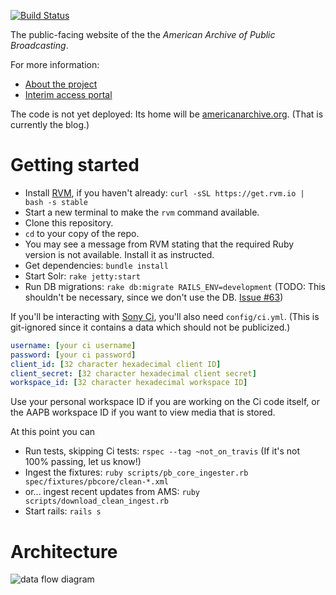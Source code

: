[![Build Status](https://travis-ci.org/WGBH/AAPB2.svg?branch=master)](https://travis-ci.org/WGBH/AAPB2)

The public-facing website of the the *American Archive of Public Broadcasting*.

For more information:
- [About the project](http://americanarchive.org/about-the-american-archive/)
- [Interim access portal](http://americanarchiveinventory.org/)

The code is not yet deployed: Its home will be [americanarchive.org](http://americanarchive.org).
(That is currently the blog.)

# Getting started

- Install [RVM](https://rvm.io/), if you haven't already: `curl -sSL https://get.rvm.io | bash -s stable`
- Start a new terminal to make the `rvm` command available.
- Clone this repository.
- `cd` to your copy of the repo.
- You may see a message from RVM stating that the required Ruby version is not available. 
Install it as instructed.
- Get dependencies: `bundle install`
- Start Solr: `rake jetty:start`
- Run DB migrations: `rake db:migrate RAILS_ENV=development`
(TODO: This shouldn't be necessary, since we don't use the DB.
[Issue #63](https://github.com/WGBH/AAPB2/issues/63))

If you'll be interacting with [Sony Ci](http://developers.cimediacloud.com), you'll also need `config/ci.yml`.
(This is git-ignored since it contains a data which should not be publicized.)

```yaml
username: [your ci username]
password: [your ci password]
client_id: [32 character hexadecimal client ID]
client_secret: [32 character hexadecimal client secret]
workspace_id: [32 character hexadecimal workspace ID]
```

Use your personal workspace ID if you are working on the Ci code itself, or the 
AAPB workspace ID if you want to view media that is stored.

At this point you can

- Run tests, skipping Ci tests: `rspec --tag ~not_on_travis`
(If it's not 100% passing, let us know!)
- Ingest the fixtures: `ruby scripts/pb_core_ingester.rb spec/fixtures/pbcore/clean-*.xml`
- or... ingest recent updates from AMS: `ruby scripts/download_clean_ingest.rb`
- Start rails: `rails s`

# Architecture

![data flow diagram](https://cdn.rawgit.com/WGBH/AAPB2/master/docs/aapb-data-flow.svg?v1)